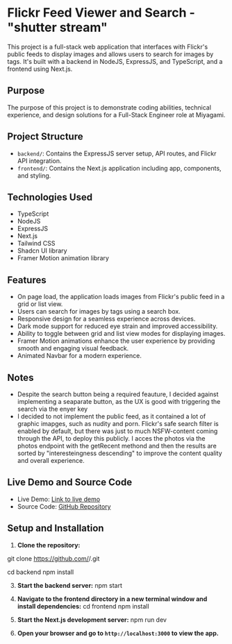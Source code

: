 # Flickr Feed Viewer and Search - "shutter stream"

This project is a full-stack web application that interfaces with Flickr's public feeds to display images and allows users to search for images by tags. It's built with a backend in NodeJS, ExpressJS, and TypeScript, and a frontend using Next.js.

## Purpose

The purpose of this project is to demonstrate coding abilities, technical experience, and design solutions for a Full-Stack Engineer role at Miyagami.

## Project Structure

- `backend/`: Contains the ExpressJS server setup, API routes, and Flickr API integration.
- `frontend/`: Contains the Next.js application including app, components, and styling.

## Technologies Used

- TypeScript
- NodeJS
- ExpressJS
- Next.js
- Tailwind CSS
- Shadcn UI library
- Framer Motion animation library

## Features

- On page load, the application loads images from Flickr's public feed in a grid or list view.
- Users can search for images by tags using a search box.
- Responsive design for a seamless experience across devices.
- Dark mode support for reduced eye strain and improved accessibility.
- Ability to toggle between grid and list view modes for displaying images.
- Framer Motion animations enhance the user experience by providing smooth and engaging visual feedback.
- Animated Navbar for a modern experience.

## Notes

- Despite the search button being a required feauture, I decided against implementing a seaparate button, as the UX is good with triggering the search via the enyer key
- I decided to not implement the public feed, as it contained a lot of graphic imapges, such as nudity and porn. Flickr's safe search filter is enabled by default, but there was just to much NSFW-content coming through the API, to deploy this publicly. I acces the photos via the photos endpoint with the getRecent methond and then the results are sorted by "interesteingness descending" to improve the content quality and overall experience.

## Live Demo and Source Code

- Live Demo: [Link to live demo](#)
- Source Code: [GitHub Repository](https://github.com/<username>/<repository>)

## Setup and Installation

1. **Clone the repository:**

git clone https://github.com/<username>/<repository>.git

cd backend
npm install

3. **Start the backend server:**
   npm start

4. **Navigate to the frontend directory in a new terminal window and install dependencies:**
   cd frontend
   npm install

5. **Start the Next.js development server:**
   npm run dev

6. **Open your browser and go to `http://localhost:3000` to view the app.**
